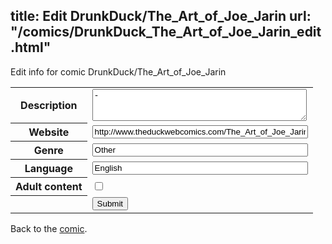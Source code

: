 title: Edit DrunkDuck/The_Art_of_Joe_Jarin
url: "/comics/DrunkDuck_The_Art_of_Joe_Jarin_edit.html"
---
Edit info for comic DrunkDuck/The_Art_of_Joe_Jarin

<form name="comic" action="http://gaepostmail.appspot.com/comic/" method="post">
<table class="comicinfo">
<tr>
<th>Description</th><td><textarea name="description" cols="40" rows="3">-</textarea></td>
</tr>
<tr>
<th>Website</th><td><input type="text" name="url" value="http://www.theduckwebcomics.com/The_Art_of_Joe_Jarin/" size="40"/></td>
</tr>
<tr>
<th>Genre</th><td><input type="text" name="genre" value="Other" size="40"/></td>
</tr>
<tr>
<th>Language</th><td><input type="text" name="language" value="English" size="40"/></td>
</tr>
<tr>
<th>Adult content</th><td><input type="checkbox" name="adult" value="adult" /></td>
</tr>
<tr>
<th></th><td>
<input type="hidden" name="comic" value="DrunkDuck_The_Art_of_Joe_Jarin" />
<input type="submit" name="submit" value="Submit" />
</td>
</tr>
</table>
</form>

Back to the [comic](DrunkDuck_The_Art_of_Joe_Jarin.html).
